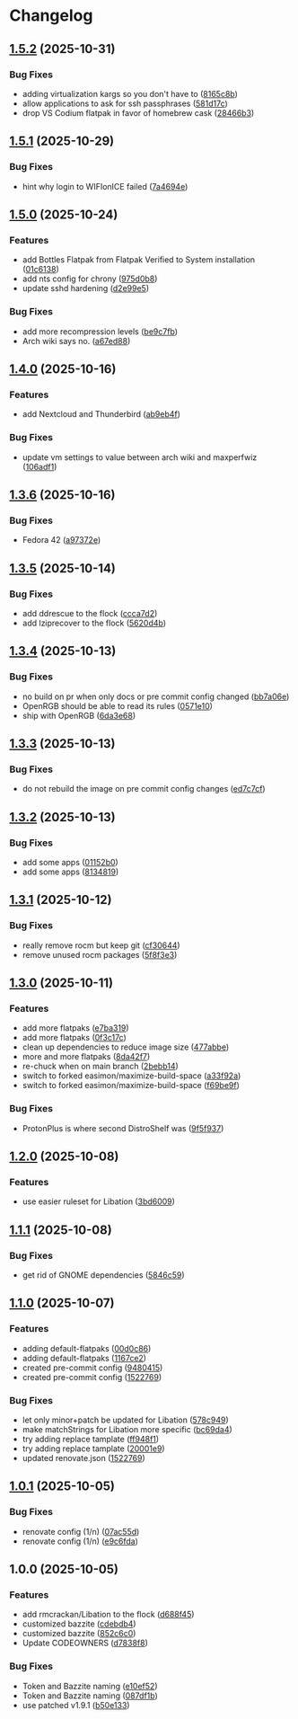 # Changelog

## [1.5.2](https://github.com/OmegaSquad82/bazzite-custom/compare/v1.5.1...v1.5.2) (2025-10-31)


### Bug Fixes

* adding virtualization kargs so you don't have to ([8165c8b](https://github.com/OmegaSquad82/bazzite-custom/commit/8165c8beb9337b51f0ef90d39df65b61ddebfd37))
* allow applications to ask for ssh passphrases ([581d17c](https://github.com/OmegaSquad82/bazzite-custom/commit/581d17cab08fc555f196a746548b2febc4e21e80))
* drop VS Codium flatpak in favor of homebrew cask ([28466b3](https://github.com/OmegaSquad82/bazzite-custom/commit/28466b3e6944f67e4b6a6b8e445d798b4cc57104))

## [1.5.1](https://github.com/OmegaSquad82/bazzite-custom/compare/v1.5.0...v1.5.1) (2025-10-29)


### Bug Fixes

* hint why login to WIFIonICE failed ([7a4694e](https://github.com/OmegaSquad82/bazzite-custom/commit/7a4694e83f5899b40d775033f3ffd45fa477845c))

## [1.5.0](https://github.com/OmegaSquad82/bazzite-custom/compare/v1.4.0...v1.5.0) (2025-10-24)


### Features

* add Bottles Flatpak from Flatpak Verified to System installation ([01c6138](https://github.com/OmegaSquad82/bazzite-custom/commit/01c613853ad730a83e4ab097d609ecbcdb06e844))
* add nts config for chrony ([975d0b8](https://github.com/OmegaSquad82/bazzite-custom/commit/975d0b8a7102d23ec63c2545a14804deec22eda2))
* update sshd hardening ([d2e99e5](https://github.com/OmegaSquad82/bazzite-custom/commit/d2e99e524929720de45b8a688a661cb0ebb4c699))


### Bug Fixes

* add more recompression levels ([be9c7fb](https://github.com/OmegaSquad82/bazzite-custom/commit/be9c7fb0df58576cabe88fe6dc1ed815e6710f7a))
* Arch wiki says no. ([a67ed88](https://github.com/OmegaSquad82/bazzite-custom/commit/a67ed886c337bd523b8e980773ee6aab97af4600))

## [1.4.0](https://github.com/OmegaSquad82/bazzite-custom/compare/v1.3.6...v1.4.0) (2025-10-16)


### Features

* add Nextcloud and Thunderbird ([ab9eb4f](https://github.com/OmegaSquad82/bazzite-custom/commit/ab9eb4ff82e6b268be6aa55a3476df8241ca29c4))


### Bug Fixes

* update vm settings to value between arch wiki and maxperfwiz ([106adf1](https://github.com/OmegaSquad82/bazzite-custom/commit/106adf1eab2977a8535de3b4a009eb5c116677b5))

## [1.3.6](https://github.com/OmegaSquad82/bazzite-custom/compare/v1.3.5...v1.3.6) (2025-10-16)


### Bug Fixes

* Fedora 42 ([a97372e](https://github.com/OmegaSquad82/bazzite-custom/commit/a97372e959330930c2016533d24338fd5d881ca3))

## [1.3.5](https://github.com/OmegaSquad82/bazzite-custom/compare/v1.3.4...v1.3.5) (2025-10-14)


### Bug Fixes

* add ddrescue to the flock ([ccca7d2](https://github.com/OmegaSquad82/bazzite-custom/commit/ccca7d29084da4089ee64d1b0c3921318e1c08b7))
* add lziprecover to the flock ([5620d4b](https://github.com/OmegaSquad82/bazzite-custom/commit/5620d4bae2af3ba4d4f5ca5f20b8f08e87813305))

## [1.3.4](https://github.com/OmegaSquad82/bazzite-custom/compare/v1.3.3...v1.3.4) (2025-10-13)


### Bug Fixes

* no build on pr when only docs or pre commit config changed ([bb7a06e](https://github.com/OmegaSquad82/bazzite-custom/commit/bb7a06e6ecf37f8eaf241dd3f40057cd1702b850))
* OpenRGB should be able to read its rules ([0571e10](https://github.com/OmegaSquad82/bazzite-custom/commit/0571e10c9c679de05b62fd5861f759b2d6b06696))
* ship with OpenRGB ([6da3e68](https://github.com/OmegaSquad82/bazzite-custom/commit/6da3e680ab9467d426fe35ac94e7348dd63edd74))

## [1.3.3](https://github.com/OmegaSquad82/bazzite-custom/compare/v1.3.2...v1.3.3) (2025-10-13)


### Bug Fixes

* do not rebuild the image on pre commit config changes ([ed7c7cf](https://github.com/OmegaSquad82/bazzite-custom/commit/ed7c7cf50688758f6ffe79fbecd5e68c39dced1e))

## [1.3.2](https://github.com/OmegaSquad82/bazzite-custom/compare/v1.3.1...v1.3.2) (2025-10-13)


### Bug Fixes

* add some apps ([01152b0](https://github.com/OmegaSquad82/bazzite-custom/commit/01152b0dcc498dd8a3fc2b8433b85519ec621009))
* add some apps ([8134819](https://github.com/OmegaSquad82/bazzite-custom/commit/813481978223015efe76f0cc233a527c0adb81cc))

## [1.3.1](https://github.com/OmegaSquad82/bazzite-custom/compare/v1.3.0...v1.3.1) (2025-10-12)


### Bug Fixes

* really remove rocm but keep git ([cf30644](https://github.com/OmegaSquad82/bazzite-custom/commit/cf3064452efb4ccc2e0f78ee585c8717c8db6ac8))
* remove unused rocm packages ([5f8f3e3](https://github.com/OmegaSquad82/bazzite-custom/commit/5f8f3e3c4d268036b5eb0ac0410bba9d602ad06a))

## [1.3.0](https://github.com/OmegaSquad82/bazzite-custom/compare/v1.2.0...v1.3.0) (2025-10-11)


### Features

* add more flatpaks ([e7ba319](https://github.com/OmegaSquad82/bazzite-custom/commit/e7ba319807d8bca8012202afa001063da04a6bdb))
* add more flatpaks ([0f3c17c](https://github.com/OmegaSquad82/bazzite-custom/commit/0f3c17cbd4300d97a2aaa78a9d13aeba97279ccd))
* clean up dependencies to reduce image size ([477abbe](https://github.com/OmegaSquad82/bazzite-custom/commit/477abbe1ff5f58e571991711ee73e483452e00f8))
* more and more flatpaks ([8da42f7](https://github.com/OmegaSquad82/bazzite-custom/commit/8da42f76ae31f3aa0dcc1892fd3bdb921797a191))
* re-chuck when on main branch ([2bebb14](https://github.com/OmegaSquad82/bazzite-custom/commit/2bebb14f818ec94638cd7deddcbd96591c43a333))
* switch to forked easimon/maximize-build-space ([a33f92a](https://github.com/OmegaSquad82/bazzite-custom/commit/a33f92a67eea71df3974149476e9d91d68c1b89f))
* switch to forked easimon/maximize-build-space ([f69be9f](https://github.com/OmegaSquad82/bazzite-custom/commit/f69be9fabfe66f8e9f57331b8f8ab235c9424507))


### Bug Fixes

* ProtonPlus is where second DistroShelf was ([9f5f937](https://github.com/OmegaSquad82/bazzite-custom/commit/9f5f937d8bae26cecb245eb1e360ea8f0d36110f))

## [1.2.0](https://github.com/OmegaSquad82/custom-ublue-os/compare/v1.1.1...v1.2.0) (2025-10-08)


### Features

* use easier ruleset for Libation ([3bd6009](https://github.com/OmegaSquad82/custom-ublue-os/commit/3bd600913f674af7e16f5c4682c8c62dbb104067))

## [1.1.1](https://github.com/OmegaSquad82/custom-ublue-os/compare/v1.1.0...v1.1.1) (2025-10-08)


### Bug Fixes

* get rid of GNOME dependencies ([5846c59](https://github.com/OmegaSquad82/custom-ublue-os/commit/5846c59315b671d8e8073ac8f05cb0995be1d9a6))

## [1.1.0](https://github.com/OmegaSquad82/custom-ublue-os/compare/v1.0.1...v1.1.0) (2025-10-07)


### Features

* adding default-flatpaks ([00d0c86](https://github.com/OmegaSquad82/custom-ublue-os/commit/00d0c8652cf5f7e16bea9d25802c8c340c6f9dc7))
* adding default-flatpaks ([1167ce2](https://github.com/OmegaSquad82/custom-ublue-os/commit/1167ce232c80075da247ea48552a46cd76661a94))
* created pre-commit config ([9480415](https://github.com/OmegaSquad82/custom-ublue-os/commit/9480415862ed73be27144e1119fb969ffbc56334))
* created pre-commit config ([1522769](https://github.com/OmegaSquad82/custom-ublue-os/commit/15227692ce2172ba6fdb0df0996d3d85e82a3878))


### Bug Fixes

* let only minor+patch be updated for Libation ([578c949](https://github.com/OmegaSquad82/custom-ublue-os/commit/578c9499b3b3ae31d9115c769dc117c3d04ca760))
* make matchStrings for Libation more specific ([bc69da4](https://github.com/OmegaSquad82/custom-ublue-os/commit/bc69da44d577d94021a75ac00f4579be8725b5a8))
* try adding replace tamplate ([ff948f1](https://github.com/OmegaSquad82/custom-ublue-os/commit/ff948f1f81bb17bf020aa2a85e9cf0a177d18901))
* try adding replace tamplate ([20001e9](https://github.com/OmegaSquad82/custom-ublue-os/commit/20001e95d802b39deb902002d485c6abbeeaf16b))
* updated renovate.json ([1522769](https://github.com/OmegaSquad82/custom-ublue-os/commit/15227692ce2172ba6fdb0df0996d3d85e82a3878))

## [1.0.1](https://github.com/OmegaSquad82/custom-ublue-os/compare/v1.0.0...v1.0.1) (2025-10-05)


### Bug Fixes

* renovate config (1/n) ([07ac55d](https://github.com/OmegaSquad82/custom-ublue-os/commit/07ac55dd6e25a97263df75aae91b74673d4c4133))
* renovate config (1/n) ([e9c6fda](https://github.com/OmegaSquad82/custom-ublue-os/commit/e9c6fdacf0051db02ebbe48d11546084c2a13c6b))

## 1.0.0 (2025-10-05)


### Features

* add rmcrackan/Libation to the flock ([d688f45](https://github.com/OmegaSquad82/custom-ublue-os/commit/d688f454e4c0ca8ec71edf918461e61d70200acd))
* customized bazzite ([cdebdb4](https://github.com/OmegaSquad82/custom-ublue-os/commit/cdebdb44b80621450a318998836b2f469a55b41c))
* customized bazzite ([852c6c0](https://github.com/OmegaSquad82/custom-ublue-os/commit/852c6c0dd03bbeb44795e7dd2711c4d2d1bb4779))
* Update CODEOWNERS ([d7838f8](https://github.com/OmegaSquad82/custom-ublue-os/commit/d7838f8887d15ab3497a1fdad9ecd91bd35049bb))


### Bug Fixes

* Token and Bazzite naming ([e10ef52](https://github.com/OmegaSquad82/custom-ublue-os/commit/e10ef52518c26dbb56dd3b7086661f555a90f39c))
* Token and Bazzite naming ([087df1b](https://github.com/OmegaSquad82/custom-ublue-os/commit/087df1b09ce105edfc49e06f072319ebe0d7d47e))
* use patched v1.9.1 ([b50e133](https://github.com/OmegaSquad82/custom-ublue-os/commit/b50e13386f182a359e095ea011f9e2c8a3898f13))
